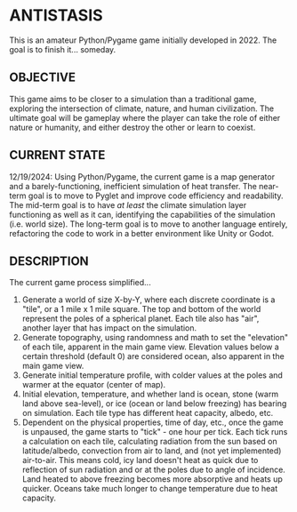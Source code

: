 # ANTISTASIS
This is an amateur Python/Pygame game initially developed in 2022.
The goal is to finish it... someday.

## OBJECTIVE
This game aims to be closer to a simulation than a traditional game, exploring the intersection of climate, nature, and human civilization.
The ultimate goal will be gameplay where the player can take the role of either nature or humanity, and either destroy the other or learn to coexist.

## CURRENT STATE
12/19/2024:
Using Python/Pygame, the current game is a map generator and a barely-functioning, inefficient simulation of heat transfer.
The near-term goal is to move to Pyglet and improve code efficiency and readability. 
The mid-term goal is to have *at least* the climate simulation layer functioning as well as it can, identifying the capabilities of the simulation (i.e. world size).
The long-term goal is to move to another language entirely, refactoring the code to work in a better environment like Unity or Godot.

## DESCRIPTION
The current game process simplified...
1. Generate a world of size X-by-Y, where each discrete coordinate is a "tile", or a 1 mile x 1 mile square.
   The top and bottom of the world represent the poles of a spherical planet. Each tile also has "air", another layer that has impact on the simulation.
3. Generate topography, using randomness and math to set the "elevation" of each tile, apparent in the main game view.
   Elevation values below a certain threshold (default 0) are considered ocean, also apparent in the main game view.
4. Generate initial temperature profile, with colder values at the poles and warmer at the equator (center of map).
5. Initial elevation, temperature, and whether land is ocean, stone (warm land above sea-level), or ice (ocean or land below freezing) has bearing on simulation.
   Each tile type has different heat capacity, albedo, etc.
6. Dependent on the physical properties, time of day, etc., once the game is unpaused, the game starts to "tick" - one hour per tick.
   Each tick runs a calculation on each tile, calculating radiation from the sun based on latitude/albedo, convection from air to land, and (not yet implemented) air-to-air.
   This means cold, icy land doesn't heat as quick due to reflection of sun radiation and or at the poles due to angle of incidence.
   Land heated to above freezing becomes more absorptive and heats up quicker. Oceans take much longer to change temperature due to heat capacity.

